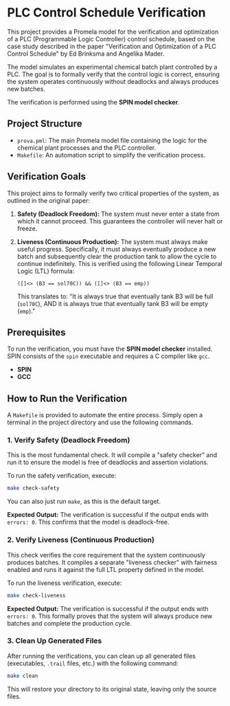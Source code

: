# PLC Control Schedule Verification

This project provides a Promela model for the verification and optimization of a PLC (Programmable Logic Controller) control schedule, based on the case study described in the paper "Verification and Optimization of a PLC Control Schedule" by Ed Brinksma and Angelika Mader.

The model simulates an experimental chemical batch plant controlled by a PLC. The goal is to formally verify that the control logic is correct, ensuring the system operates continuously without deadlocks and always produces new batches.

The verification is performed using the **SPIN model checker**.

## Project Structure

- `prova.pml`: The main Promela model file containing the logic for the chemical plant processes and the PLC controller.
- `Makefile`: An automation script to simplify the verification process.

## Verification Goals

This project aims to formally verify two critical properties of the system, as outlined in the original paper:

1.  **Safety (Deadlock Freedom):** The system must never enter a state from which it cannot proceed. This guarantees the controller will never halt or freeze.

2.  **Liveness (Continuous Production):** The system must always make useful progress. Specifically, it must always eventually produce a new batch and subsequently clear the production tank to allow the cycle to continue indefinitely. This is verified using the following Linear Temporal Logic (LTL) formula:
    
    `([]<> (B3 == sol70C)) && ([]<> (B3 == emp))`
    
    This translates to: "It is always true that eventually tank B3 will be full (`sol70C`), AND it is always true that eventually tank B3 will be empty (`emp`)."

## Prerequisites

To run the verification, you must have the **SPIN model checker** installed. SPIN consists of the `spin` executable and requires a C compiler like `gcc`.

-   **SPIN**
-   **GCC**

## How to Run the Verification

A `Makefile` is provided to automate the entire process. Simply open a terminal in the project directory and use the following commands.

### 1. Verify Safety (Deadlock Freedom)

This is the most fundamental check. It will compile a "safety checker" and run it to ensure the model is free of deadlocks and assertion violations.

To run the safety verification, execute:
```bash
make check-safety
```
You can also just run `make`, as this is the default target.

**Expected Output:**
The verification is successful if the output ends with `errors: 0`. This confirms that the model is deadlock-free.

### 2. Verify Liveness (Continuous Production)

This check verifies the core requirement that the system continuously produces batches. It compiles a separate "liveness checker" with fairness enabled and runs it against the full LTL property defined in the model.

To run the liveness verification, execute:
```bash
make check-liveness
```

**Expected Output:**
The verification is successful if the output ends with `errors: 0`. This formally proves that the system will always produce new batches and complete the production cycle.


### 3. Clean Up Generated Files

After running the verifications, you can clean up all generated files (executables, `.trail` files, etc.) with the following command:

```bash
make clean
```

This will restore your directory to its original state, leaving only the source files.